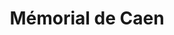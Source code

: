 ---
guid: "f0e0dd664d39"
title: "Mémorial de Caen"
latlng: "49.197336, -0.383990"
videoId: "4WMx1Axi0-Q" 
---